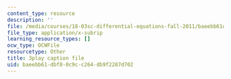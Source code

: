 ```yaml
---
content_type: resource
description: ''
file: /media/courses/18-03sc-differential-equations-fall-2011/baeebb61dbf80c9cc264db9f2287d702_76WdBlGpxVw.srt
file_type: application/x-subrip
learning_resource_types: []
ocw_type: OCWFile
resourcetype: Other
title: 3play caption file
uid: baeebb61-dbf8-0c9c-c264-db9f2287d702
---
```

